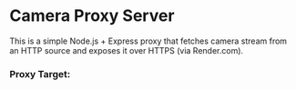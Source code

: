 # Camera Proxy Server

This is a simple Node.js + Express proxy that fetches camera stream from an HTTP source and exposes it over HTTPS (via Render.com).

### Proxy Target:
